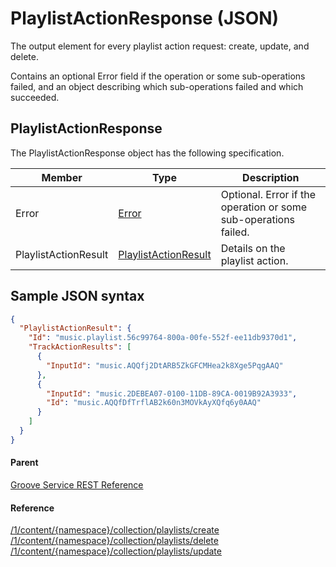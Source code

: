 # PlaylistActionResponse (JSON)
The output element for every playlist action request: create, update, and delete.

Contains an optional Error field if the operation or some sub-operations failed, and an object describing which sub-operations failed and which succeeded.

## PlaylistActionResponse
The PlaylistActionResponse object has the following specification.

| **Member**           | **Type**                                                                       | **Description**                                                 |
|----------------------|--------------------------------------------------------------------------------|-----------------------------------------------------------------|
| Error                | [Error](JSON-Error.md)                               | Optional. Error if the operation or some sub-operations failed. |
| PlaylistActionResult | [PlaylistActionResult](JSON-PlaylistActionResult.md) | Details on the playlist action.                                 |

## Sample JSON syntax
```json
{
  "PlaylistActionResult": {
    "Id": "music.playlist.56c99764-800a-00fe-552f-ee11db9370d1",
    "TrackActionResults": [
      {
        "InputId": "music.AQQfj2DtARB5ZkGFCMHea2k8Xge5PqgAAQ"
      },
      {
        "InputId": "music.2DEBEA07-0100-11DB-89CA-0019B92A3933",
        "Id": "music.AQQfDfTrflAB2k60n3MOVkAyXQfq6y0AAQ"
      }
    ]
  }
}
```

#### Parent
[Groove Service REST Reference](overview.md)

#### Reference
[/1/content/{namespace}/collection/playlists/create](URI-ContentNamespaceCollectionPlaylistsCreatePOST.md)  
[/1/content/{namespace}/collection/playlists/delete](URI-ContentNamespaceCollectionPlaylistsDeletePOST.md)  
[/1/content/{namespace}/collection/playlists/update](URI-ContentNamespaceCollectionPlaylistsUpdatePOST.md)
